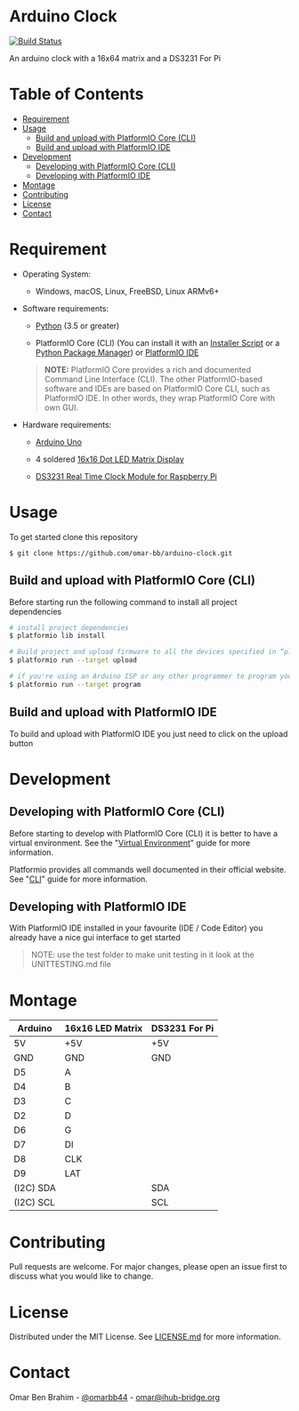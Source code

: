 # Arduino Clock

[![Build Status](https://travis-ci.org/omar-bb/Arduino-clock.svg?branch=master)](https://travis-ci.org/github/omar-bb/Arduino-clock)

An arduino clock with a 16x64 matrix and a DS3231 For Pi

# Table of Contents

- [Requirement](#requirement)
- [Usage](#usage)
  - [Build and upload with PlatformIO Core (CLI)](#build-and-upload-with-platformio-core-cli)
  - [Build and upload with PlatformIO IDE](#build-and-upload-with-platformio-ide)
- [Development](#development)
  - [Developing with PlatformIO Core (CLI)](#developing-with-platformio-core-cli)
  - [Developing with PlatformIO IDE](#developing-with-platformio-ide)
- [Montage](#montage)
- [Contributing](#contributing)
- [License](#license)
- [Contact](#contact)

# Requirement

* Operating System:
    
    - Windows, macOS, Linux, FreeBSD, Linux ARMv6+

* Software requirements:
    
    - [Python](https://www.python.org/downloads/) (3.5 or greater)

    - PlatformIO Core (CLI) (You can install it with an [Installer Script](https://docs.platformio.org/en/latest/core/installation.html#installer-script) or a [Python Package Manager](https://docs.platformio.org/en/latest/core/installation.html#python-package-manager)) or [PlatformIO IDE](https://platformio.org/install)

    > **NOTE:** PlatformIO Core provides a rich and documented Command Line Interface (CLI). The other PlatformIO-based software and IDEs are based on PlatformIO Core CLI, such as PlatformIO IDE. In other words, they wrap PlatformIO Core with own GUI.

* Hardware requirements:
    
    - [Arduino Uno](https://store.arduino.cc/arduino-uno-rev3)

    - 4 soldered [16x16 Dot LED Matrix Display](https://www.elabpeers.com/led-matrix-display.html)
    
    - [DS3231 Real Time Clock Module for Raspberry Pi](https://www.pishop.us/product/ds3231-real-time-clock-module-for-raspberry-pi/)

# Usage

To get started clone this repository

```
$ git clone https://github.com/omar-bb/arduino-clock.git
```

## Build and upload with PlatformIO Core (CLI)

Before starting run the following command to install all project dependencies

```bash
# install project dependencies
$ platformio lib install
```

```bash
# Build project and upload firmware to all the devices specified in “platformio.ini”
$ platformio run --target upload

# if you're using an Arduino ISP or any other programmer to program your arduino use the following command
$ platformio run --target program
```

## Build and upload with PlatformIO IDE

To build and upload with PlatformIO IDE you just need to click on the upload button

# Development

## Developing with PlatformIO Core (CLI)

Before starting to develop with PlatformIO Core (CLI) it is better to have a virtual environment. See the "[Virtual Environment](https://docs.platformio.org/en/latest/core/installation.html#virtual-environment)" guide for more information.

Platformio provides all commands well documented in their official website. See "[CLI](https://docs.platformio.org/en/latest/core/userguide/index.html#cli-guide)" guide for more information.

## Developing with PlatformIO IDE

With PlatformIO IDE installed in your favourite (IDE / Code Editor) you already have a nice gui interface to get started

> NOTE: use the test folder to make unit testing in it look at the UNITTESTING.md file

# Montage

| Arduino   | 16x16 LED Matrix | DS3231 For Pi |
|-----------|------------------|---------------|
| 5V        | +5V              | +5V           |
| GND       | GND              | GND           |
| D5        | A                |               |
| D4        | B                |               |
| D3        | C                |               |
| D2        | D                |               |
| D6        | G                |               |
| D7        | DI               |               |
| D8        | CLK              |               |
| D9        | LAT              |               |
| (I2C) SDA |                  | SDA           |
| (I2C) SCL |                  | SCL           |

# Contributing

Pull requests are welcome. For major changes, please open an issue first to discuss what you would like to change.

# License

Distributed under the MIT License. See [LICENSE.md](LICENSE.md) for more information.

# Contact

Omar Ben Brahim - [@omarbb44](https://twitter.com/omarbb44) - omar@ihub-bridge.org
